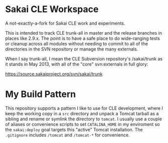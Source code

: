 Sakai CLE Workspace
===================

A not-exactly-a-fork for Sakai CLE work and experiments.

This is intended to track CLE trunk-all in master and the release branches in
places like 2.9.x. The point is to have a safe place to do wide-ranging tests or
cleanup across all modules without needing to commit to all of the directories
in the SVN repository or manage the many externals.

When I say trunk-all, I mean the CLE Subversion repository's /sakai/trunk as it
stands in May 2013, with all of the "core" svn:externals in full
glory:

https://source.sakaiproject.org/svn/sakai/trunk


My Build Pattern
================

This repository supports a pattern I like to use for CLE development, where I
keep the working copy in a `src` directory and unpack a Tomcat tarball as a
sibling and rename or symlink the directory to `tomcat`. I usually use a couple
of aliases or convenience scripts to set `CATALINA_HOME` in my enviroment so the
`sakai:deploy` goal targets this "active" Tomcat installation. The `.gitignore`
includes `/tomcat` and `/tomcat-*` for convenience.

